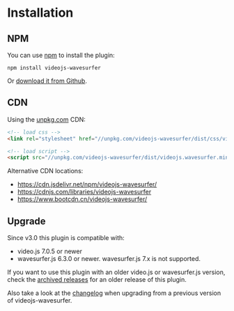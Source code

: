 # Installation

## NPM

You can use [npm](https://www.npmjs.org) to install the plugin:

```
npm install videojs-wavesurfer
```

Or [download it from Github](https://github.com/collab-project/videojs-wavesurfer/releases).

## CDN

Using the [unpkg.com](https://unpkg.com) CDN:

```html
<!-- load css -->
<link rel="stylesheet" href="//unpkg.com/videojs-wavesurfer/dist/css/videojs.wavesurfer.min.css">

<!-- load script -->
<script src="//unpkg.com/videojs-wavesurfer/dist/videojs.wavesurfer.min.js"></script>
```

Alternative CDN locations:

- https://cdn.jsdelivr.net/npm/videojs-wavesurfer/
- https://cdnjs.com/libraries/videojs-wavesurfer
- https://www.bootcdn.cn/videojs-wavesurfer/

## Upgrade

Since v3.0 this plugin is compatible with:

- video.js 7.0.5 or newer
- wavesurfer.js 6.3.0 or newer. wavesurfer.js 7.x is not supported.

If you want to use this plugin with an older video.js or wavesurfer.js version,
check the [archived releases](https://github.com/collab-project/videojs-wavesurfer/releases)
for an older release of this plugin.

Also take a look at the [changelog](changelog.md) when upgrading from a previous
version of videojs-wavesurfer.

